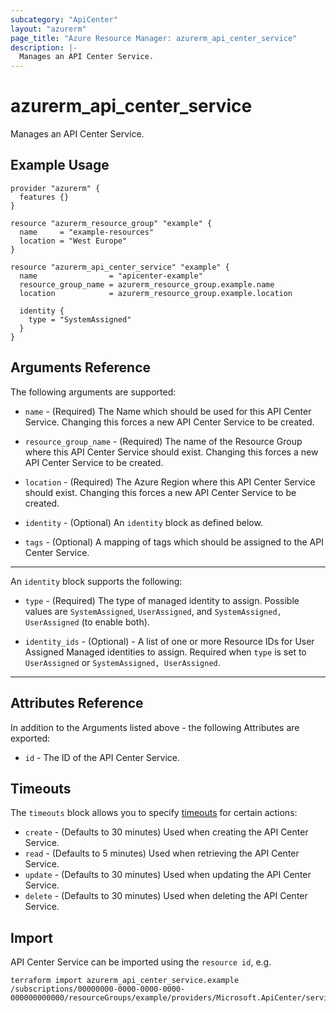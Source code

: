 ```yaml
---
subcategory: "ApiCenter"
layout: "azurerm"
page_title: "Azure Resource Manager: azurerm_api_center_service"
description: |-
  Manages an API Center Service.
---
```


# azurerm_api_center_service

Manages an API Center Service.

## Example Usage

```hcl
provider "azurerm" {
  features {}
}

resource "azurerm_resource_group" "example" {
  name     = "example-resources"
  location = "West Europe"
}

resource "azurerm_api_center_service" "example" {
  name                = "apicenter-example"
  resource_group_name = azurerm_resource_group.example.name
  location            = azurerm_resource_group.example.location

  identity {
    type = "SystemAssigned"
  }
}
```

## Arguments Reference

The following arguments are supported:

* `name` - (Required) The Name which should be used for this API Center Service. Changing this forces a new API Center Service to be created.

* `resource_group_name` - (Required) The name of the Resource Group where this API Center Service should exist. Changing this forces a new API Center Service to be created.

* `location` - (Required) The Azure Region where this API Center Service should exist. Changing this forces a new API Center Service to be created.

* `identity` - (Optional) An `identity` block as defined below.

* `tags` - (Optional) A mapping of tags which should be assigned to the API Center Service.

---

An `identity` block supports the following:

* `type` - (Required) The type of managed identity to assign. Possible values are `SystemAssigned`, `UserAssigned`, and `SystemAssigned, UserAssigned` (to enable both).

* `identity_ids` - (Optional) - A list of one or more Resource IDs for User Assigned Managed identities to assign. Required when `type` is set to `UserAssigned` or `SystemAssigned, UserAssigned`.

---

## Attributes Reference

In addition to the Arguments listed above - the following Attributes are exported:

* `id` - The ID of the API Center Service.

## Timeouts

The `timeouts` block allows you to specify [timeouts](https://www.terraform.io/language/resources/syntax#operation-timeouts) for certain actions:

* `create` - (Defaults to 30 minutes) Used when creating the API Center Service.
* `read` - (Defaults to 5 minutes) Used when retrieving the API Center Service.
* `update` - (Defaults to 30 minutes) Used when updating the API Center Service.
* `delete` - (Defaults to 30 minutes) Used when deleting the API Center Service.

## Import

API Center Service can be imported using the `resource id`, e.g.

```shell
terraform import azurerm_api_center_service.example /subscriptions/00000000-0000-0000-0000-000000000000/resourceGroups/example/providers/Microsoft.ApiCenter/services/example/center
```
